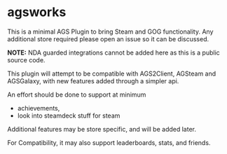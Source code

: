 # agsworks

This is a minimal AGS Plugin to bring Steam and GOG functionality. Any additional store required please open an issue so it can be discussed.

**NOTE:** NDA guarded integrations cannot be added here as this is a public source code.

This plugin will attempt to be compatible with AGS2Client, AGSteam and AGSGalaxy, with new features added through a simpler api.

An effort should be done to support at minimum

- achievements,
- look into steamdeck stuff for steam

Additional features may be store specific, and will be added later.

For Compatibility, it may also support leaderboards, stats, and friends.

